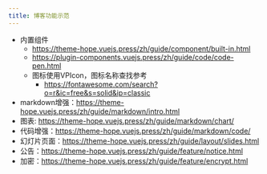 ```yaml
---
title: 博客功能示范
---
```


- 内置组件
  - https://theme-hope.vuejs.press/zh/guide/component/built-in.html
  - https://plugin-components.vuejs.press/zh/guide/code/code-pen.html
  - 图标使用VPIcon，图标名称查找参考
    - https://fontawesome.com/search?o=r&ic=free&s=solid&ip=classic
- markdown增强：https://theme-hope.vuejs.press/zh/guide/markdown/intro.html
- 图表: https://theme-hope.vuejs.press/zh/guide/markdown/chart/
- 代码增强：https://theme-hope.vuejs.press/zh/guide/markdown/code/
- 幻灯片页面：https://theme-hope.vuejs.press/zh/guide/layout/slides.html
- 公告：https://theme-hope.vuejs.press/zh/guide/feature/notice.html
- 加密：https://theme-hope.vuejs.press/zh/guide/feature/encrypt.html
